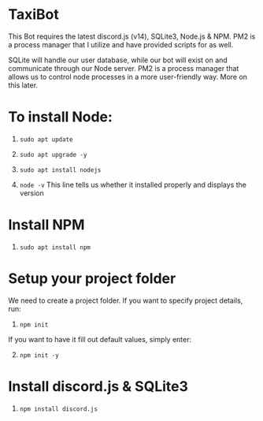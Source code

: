 # TaxiBot

This Bot requires the latest discord.js (v14), SQLite3, Node.js & NPM. PM2 is a process manager that I utilize and have provided scripts for as well.

SQLite will handle our user database, while our bot will exist on and communicate through our Node server. PM2 is a process manager that allows us to control node processes in a more user-friendly way. More on this later.

# To install Node:

1. `sudo apt update`

2. `sudo apt upgrade -y`

3. `sudo apt install nodejs`

4. `node -v`
This line tells us whether it installed properly and displays the version

# Install NPM

1. `sudo apt install npm`

# Setup your project folder

We need to create a project folder. If you want to specify project details, run:

1. `npm init`

If you want to have it fill out default values, simply enter:

2. `npm init -y`

# Install discord.js & SQLite3

1. `npm install discord.js`